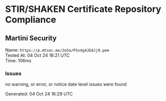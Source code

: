 # STIR/SHAKEN Certificate Repository Compliance

## Martini Security

Name: `https://p.mtsec.me/2e5a/PSv4g4JEAJj9.pem`\
Tested At: 04 Oct 24 16:21 UTC\
Time: 106ms

### Issues

no warning, or error, or notice date level issues were found

Generated: 04 Oct 24 16:29 UTC